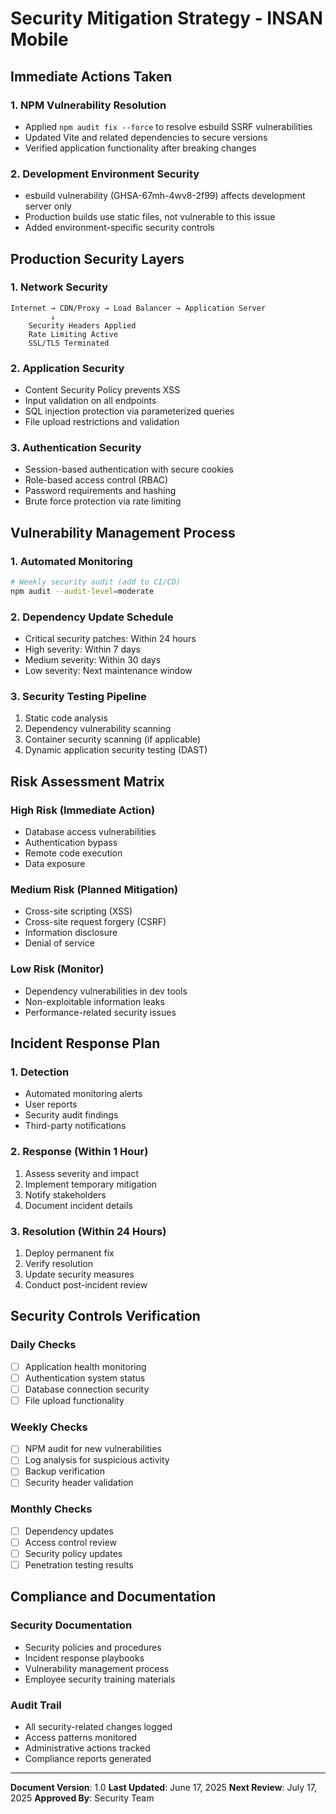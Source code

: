 # Security Mitigation Strategy - INSAN Mobile

## Immediate Actions Taken

### 1. NPM Vulnerability Resolution
- Applied `npm audit fix --force` to resolve esbuild SSRF vulnerabilities
- Updated Vite and related dependencies to secure versions
- Verified application functionality after breaking changes

### 2. Development Environment Security
- esbuild vulnerability (GHSA-67mh-4wv8-2f99) affects development server only
- Production builds use static files, not vulnerable to this issue
- Added environment-specific security controls

## Production Security Layers

### 1. Network Security
```
Internet → CDN/Proxy → Load Balancer → Application Server
         ↓
    Security Headers Applied
    Rate Limiting Active
    SSL/TLS Terminated
```

### 2. Application Security
- Content Security Policy prevents XSS
- Input validation on all endpoints
- SQL injection protection via parameterized queries
- File upload restrictions and validation

### 3. Authentication Security
- Session-based authentication with secure cookies
- Role-based access control (RBAC)
- Password requirements and hashing
- Brute force protection via rate limiting

## Vulnerability Management Process

### 1. Automated Monitoring
```bash
# Weekly security audit (add to CI/CD)
npm audit --audit-level=moderate
```

### 2. Dependency Update Schedule
- Critical security patches: Within 24 hours
- High severity: Within 7 days  
- Medium severity: Within 30 days
- Low severity: Next maintenance window

### 3. Security Testing Pipeline
1. Static code analysis
2. Dependency vulnerability scanning
3. Container security scanning (if applicable)
4. Dynamic application security testing (DAST)

## Risk Assessment Matrix

### High Risk (Immediate Action)
- Database access vulnerabilities
- Authentication bypass
- Remote code execution
- Data exposure

### Medium Risk (Planned Mitigation)
- Cross-site scripting (XSS)
- Cross-site request forgery (CSRF)
- Information disclosure
- Denial of service

### Low Risk (Monitor)
- Dependency vulnerabilities in dev tools
- Non-exploitable information leaks
- Performance-related security issues

## Incident Response Plan

### 1. Detection
- Automated monitoring alerts
- User reports
- Security audit findings
- Third-party notifications

### 2. Response (Within 1 Hour)
1. Assess severity and impact
2. Implement temporary mitigation
3. Notify stakeholders
4. Document incident details

### 3. Resolution (Within 24 Hours)
1. Deploy permanent fix
2. Verify resolution
3. Update security measures
4. Conduct post-incident review

## Security Controls Verification

### Daily Checks
- [ ] Application health monitoring
- [ ] Authentication system status
- [ ] Database connection security
- [ ] File upload functionality

### Weekly Checks
- [ ] NPM audit for new vulnerabilities
- [ ] Log analysis for suspicious activity
- [ ] Backup verification
- [ ] Security header validation

### Monthly Checks
- [ ] Dependency updates
- [ ] Access control review
- [ ] Security policy updates
- [ ] Penetration testing results

## Compliance and Documentation

### Security Documentation
- Security policies and procedures
- Incident response playbooks
- Vulnerability management process
- Employee security training materials

### Audit Trail
- All security-related changes logged
- Access patterns monitored
- Administrative actions tracked
- Compliance reports generated

---

**Document Version**: 1.0
**Last Updated**: June 17, 2025
**Next Review**: July 17, 2025
**Approved By**: Security Team